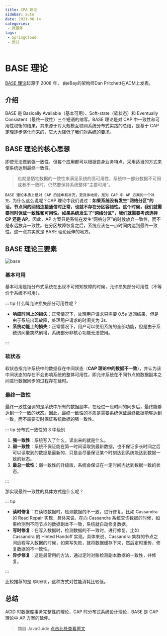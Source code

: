 ```yaml
---
title: CPA 理论
sidebar: auto
date: 2021-06-14
categories:
 - 微服务
tags:
 - SpringCloud
 - 面试
---
```


# BASE 理论

[BASE 理论](https://dl.acm.org/doi/10.1145/1394127.1394128)起源于 2008 年， 由eBay的架构师Dan Pritchett在ACM上发表。

## 介绍

BASE 是 Basically Available（基本可用）、Soft-state（软状态）和 Eventually Consistent（最终一致性）三个短语的缩写。BASE 理论是对 CAP 中一致性和可用性权衡的结果，其来源于对大规模互联网系统分布式实践的总结，是基于 CAP 定理逐步演化而来的，它大大降低了我们对系统的要求。

## BASE 理论的核心思想

即使无法做到强一致性，但每个应用都可以根据自身业务特点，采用适当的方式来使系统达到最终一致性。

> 也就是牺牲数据的一致性来满足系统的高可用性，系统中一部分数据不可用或者不一致时，仍然要保持系统整体“主要可用”。

`BASE 理论本质上是对 CAP 的延申和补充，更具体地说，是对 CAP 中 AP 方案的一个补充。`为什么这么说呢？CAP 理论中我们说过：**如果系统没有发生“网络分区”的话，节点间的网络连接通信时正常，也就不存在分区容错性。这个时候，我们就需要同时保证一致性和可用性。如果系统发生了“网络分区”，我们就需要考虑选择 CP 还是 AP**。因此，AP 方案只是系统在发生“网络分区”的时候放弃一致性，而不是永远放弃一致性。在分区故障恢复之后，系统应该在一点时间内达到最终一致性。这一点其实就是 BASE 理论延伸的地方。

## BASE 理论三要素

<img :src="$withBase('/img/microservice/theory/base.png')" alt="base" />

### 基本可用

基本可用是指分布式系统在出现不可预知故障的时候，允许损失部分可用性（不等价于系统不可用）。

::: tip 什么叫允许损失部分可用性呢？

* **响应时间上的损失**：正常情况下，处理用户请求只需要 0.5s 返回结果，但是由于系统出现故障，处理用户请求的时间变为 3s.
* **系统功能上的损失**：正常情况下，用户可以使用系统的全部功能，但是由于系统访问量突然剧增，系统部分非核心功能无法使用。

:::

### 软状态

软状态指允许系统中的数据存在中间状态（**CAP 理论中的数据不一致**），并认为该中间状态的存在不会影响系统的整体可用性，即允许系统在不同节点的数据副本之间进行数据同步的过程存在延时。

### 最终一致性

最终一致性强调的是系统中所有的数据副本，在经过一段时间的同步后，最终能够达到一个一致的状态。因此，最终一致性的本质是需要系统保证最终数据能够达到一致，而不需要实时保证系统数据的强一致性。

::: tip 分布式一致性的 3 中级别

1. **强一致性**：系统写入了什么，读出来的就是什么。
2. **弱一致性**：系统不保证能在第一时间读取到最新数据，也不保证多长时间之后可以读取到的数据是最新的，只是会尽量保证某个时刻达到系统能达到数据一致的状态。
3. **最总一致性**：弱一致性的升级版，系统会保证在一定时间内达到数据一致的状态。

:::

那实现最终一致性的具体方式是什么呢？

::: tip

* **读时修复**：在读取数据时，检测数据的不一致，进行修复。比如 Cassandra 的 Read Repair 实现，具体来说，在向  Cassandra 系统查询数据的时候，如果检测到不同节点的数据副本不一致，系统就自动修复数据。
* **写时修复**：在写入数据时，检测数据的不一致时，进行修复。比如 Cassandra 的 Hinted Handoff 实现。具体来说，Cassandra 集群的节点之间远程写入数据的时候，如果写失败，就将数据缓存下来，然后定时重传，修复数据的不一致性。
* **异步修复**：这是最常用的方法，通过定时对账检测副本数据的一致性，并修复。

:::

比较推荐的是 `写时修复`，这种方式对性能消耗比较低。

## 总结

ACID 时数据库事务完整性的理论，CAP 时分布式系统设计理论，BASE 是 CAP 理论中 AP 方案的延伸。

> 摘自 JavaGuide [点击此处查看原文](http://localhost:8085/learning_blog/microservice/theory/distributed/BASE%E7%90%86%E8%AE%BA.html)

